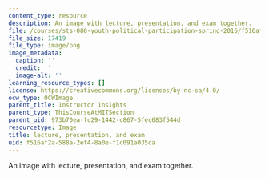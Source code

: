 ```yaml
---
content_type: resource
description: An image with lecture, presentation, and exam together.
file: /courses/sts-080-youth-political-participation-spring-2016/f516af2a588a2ef48a0ef1c091a035ca_edu_b-lecpres-exam.png
file_size: 17419
file_type: image/png
image_metadata:
  caption: ''
  credit: ''
  image-alt: ''
learning_resource_types: []
license: https://creativecommons.org/licenses/by-nc-sa/4.0/
ocw_type: OCWImage
parent_title: Instructor Insights
parent_type: ThisCourseAtMITSection
parent_uid: 973b70ea-fc29-1442-c867-5fec683f544d
resourcetype: Image
title: lecture, presentation, and exam
uid: f516af2a-588a-2ef4-8a0e-f1c091a035ca
---
```

An image with lecture, presentation, and exam together.